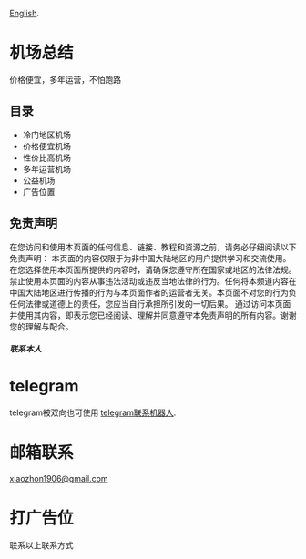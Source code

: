 [English](https://github.com/xiaozhong1906/xiaozhong1906.github.io/blob/main/READMEG.md).
# 机场总结
价格便宜，多年运营，不怕跑路

## 目录
- 冷门地区机场
- 价格便宜机场
- 性价比高机场
- 多年运营机场
- 公益机场
- 广告位置

## 免责声明
在您访问和使用本页面的任何信息、链接、教程和资源之前，请务必仔细阅读以下免责声明：
本页面的内容仅限于为非中国大陆地区的用户提供学习和交流使用。在您选择使用本页面所提供的内容时，请确保您遵守所在国家或地区的法律法规。禁止使用本页面的内容从事违法活动或违反当地法律的行为。任何将本频道内容在中国大陆地区进行传播的行为与本页面作者的运营者无关。本页面不对您的行为负任何法律或道德上的责任，您应当自行承担所引发的一切后果。
通过访问本页面并使用其内容，即表示您已经阅读、理解并同意遵守本免责声明的所有内容。谢谢您的理解与配合。
##### 联系本人
# telegram
telegram被双向也可使用 [telegram联系机器人](https://t.me/xiaozhon1906_bot). 
# 邮箱联系
xiaozhon1906@gmail.com
# 打广告位
联系以上联系方式
